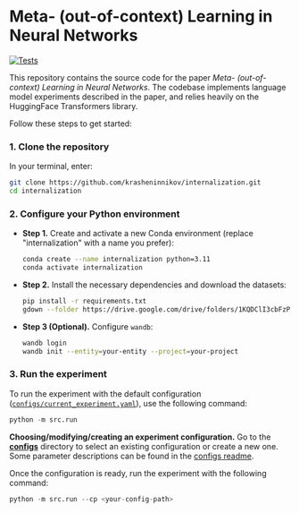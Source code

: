 # Meta- (out-of-context) Learning in Neural Networks 

[![Tests](https://github.com/krasheninnikov/internalization/actions/workflows/main.yml/badge.svg)](https://github.com/krasheninnikov/internalization/actions/workflows/main.yml)

This repository contains the source code for the paper *Meta- (out-of-context) Learning in Neural Networks*. The codebase implements language model experiments described in the paper, and relies heavily on the HuggingFace Transformers library.

Follow these steps to get started:


### 1. Clone the repository

In your terminal, enter:
```bash
git clone https://github.com/krasheninnikov/internalization.git
cd internalization
```


### 2. Configure your Python environment
- **Step 1.** Create and activate a new Conda environment (replace "internalization" with a name you prefer):
  
   ```bash
   conda create --name internalization python=3.11
   conda activate internalization
   ``` 

- **Step 2.** Install the necessary dependencies and download the datasets:

   ```bash
   pip install -r requirements.txt
   gdown --folder https://drive.google.com/drive/folders/1KQDClI3cbFzPhzfknF2xmtqE-aIW1EDf?usp=sharing   # download the datasets from Google Drive
   ```

- **Step 3 (Optional).**
   Configure `wandb`:
   ```bash
   wandb login
   wandb init --entity=your-entity --project=your-project
   ```
  

### 3. Run the experiment

To run the experiment with the default configuration ([`configs/current_experiment.yaml`](./configs/current_experiment.yaml)), use the following command: 

```python
python -m src.run
```

**Choosing/modifying/creating an experiment configuration.** Go to the [**configs**](./configs) directory to select an existing configuration or create a new one. Some parameter descriptions can be found in the [configs readme](./configs/README.md). 

Once the configuration is ready, run the experiment with the following command:
```python
python -m src.run --cp <your-config-path>
```